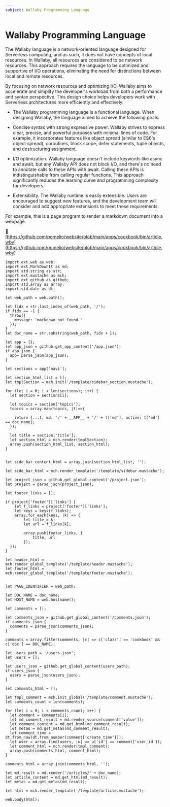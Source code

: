```yaml
---
subject: Wallaby Programming Language
---
```


# Wallaby Programming Language

The Wallaby language is a network-oriented language designed for Serverless computing, and as such, it does not have concepts of local resources. In Wallaby, all resources are considered to be network resources. This approach requires the language to be optimized and supportive of I/O operations, eliminating the need for distinctions between local and remote resources.

By focusing on network resources and optimizing I/O, Wallaby aims to accelerate and simplify the developer's workload from both a performance and syntax perspective. This design choice helps developers work with Serverless architectures more efficiently and effectively.

- The Wallaby programming language is a functional language. When designing Wallaby, the language aimed to achieve the following goals:

- Concise syntax with strong expressive power. Wallaby strives to express clear, precise, and powerful purposes with minimal lines of code. For example, it incorporates features like object spread (similar to ES6's object spread), coroutines, block scope, defer statements, tuple objects, and destructuring assignment.

- I/O optimization. Wallaby language doesn't include keywords like async and await, but any Wallaby API does not block I/O, and there's no need to annotate calls to these APIs with await. Calling these APIs is indistinguishable from calling regular functions. This approach significantly reduces the learning curve and programming complexity for developers.

- Extensibility. The Wallaby runtime is easily extensible. Users are encouraged to suggest new features, and the development team will consider and add appropriate extensions to meet these requirements.

For example, this is a page program to render a markdown document into a webpage.

📄 [https://github.com/pomelio/website/blob/main/apps/cookbook/bin/article.wby](https://github.com/pomelio/website/blob/main/apps/cookbook/bin/article.wby) 

```
import ext.web as web;
import ext.MarkDownIt as md;
import std.string as str;
import ext.mustache as mch;
import ext.github as github;
import std.array as array;
import std.date as dt;

let web_path = web.path();

let fidx = str.last_index_of(web_path, '/');
if fidx == -1 {
  throw({
    message: 'markdown not found.'
  });
}
let doc_name = str.substring(web_path, fidx + 1);

let app = {};
let app_json = github.get_app_content('/app.json');
if app_json {
  app= parse_json(app_json);
}

let sections = app['navi'];

let section_html_list = [];
let tmplSection = mch.init('/template/sidebar_section.mustache');

for (let i = 0; i < len(sections); i++) {
  let section = sections[i];
  
  let topics = section['topics'];
  topics = array.map(topics, |t|=>{
    
    return {...t, md: '/' + __APP__ + '/' + t['md'], active: t['md'] == doc_name};
  });
  
  let title = section['title'];
  let section_html = mch.render(tmplSection);
  array.push(section_html_list, section_html);
}


let side_bar_content_html = array.join(section_html_list, '');

let side_bar_html = mch.render_template('/template/sidebar.mustache');

let project_json = github.get_global_content('/project.json');
let project = parse_json(project_json);

let footer_links = [];

if project['footer']['links'] {
    let f_links = project['footer']['links'];
    let keys = keys(f_links);
    array.for_each(keys, |k| => {
        let title = k;
        let url = f_links[k];
       
        array.push(footer_links, {
            title, url
        });
  });
}

let header_html = mch.render_global_template('/template/header.mustache');
let footer_html = mch.render_global_template('/template/footer.mustache');


let PAGE_IDENTIFIER = web_path;

let DOC_NAME = doc_name;
let HOST_NAME = web.hostname();

let comments = [];

let comments_json = github.get_global_content('/comments.json');
if comments_json {
  comments = parse_json(comments_json);
}

comments = array.filter(comments, |c| => c['clazz'] == 'cookbook' && c['doc'] == DOC_NAME);

let users_path = '/users.json';
let users = [];

let users_json = github.get_global_content(users_path);
if users_json {
  users = parse_json(users_json);
}

let comments_html = [];

let tmpl_comment = mch.init_global('/template/comment.mustache');
let comments_count = len(comments);

for (let i = 0; i < comments_count; i++) {
  let comment = comments[i];
  let md_comment_result = md.render_source(comment['value']);
  let comment_content = md.get_html(md_comment_result);
  let metas = md.get_metas(md_comment_result);
  let comment_time = dt.from_now(dt.from_number(comment['create_time']));
  let user = array.find(users, |u| => u['id'] == comment['user_id']);
  let comment_html = mch.render(tmpl_comment);
  array.push(comments_html, comment_html);
}

comments_html = array.join(comments_html, '');

let md_result = md.render('/articles/' + doc_name);
let article_content = md.get_html(md_result);
let metas = md.get_metas(md_result);

let html = mch.render_template('/template/article.mustache');

web.body(html);
```